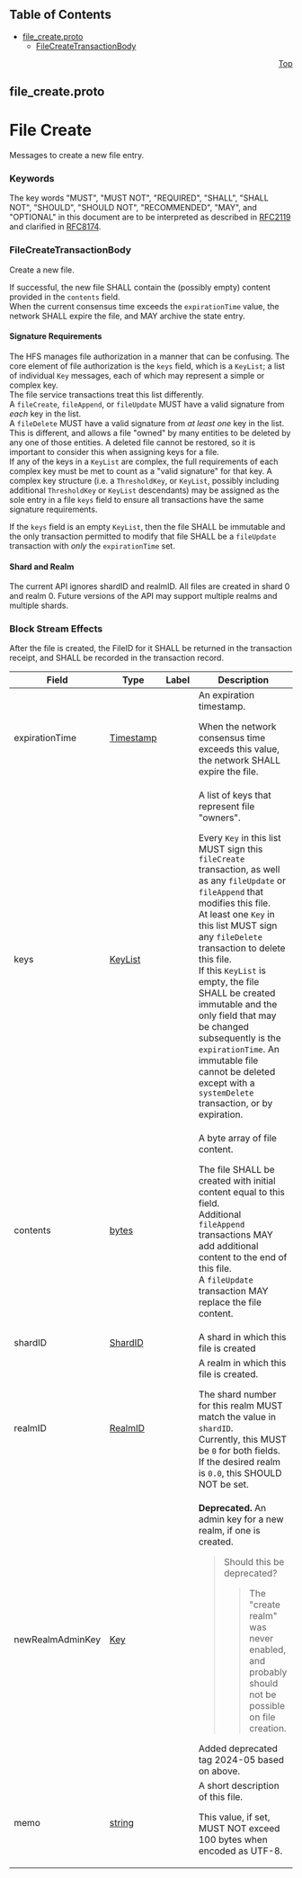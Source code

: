 ## Table of Contents

- [file_create.proto](#file_create-proto)
    - [FileCreateTransactionBody](#proto-FileCreateTransactionBody)
  



<a name="file_create-proto"></a>
<p align="right"><a href="#top">Top</a></p>

## file_create.proto
# File Create
Messages to create a new file entry.

### Keywords
The key words "MUST", "MUST NOT", "REQUIRED", "SHALL", "SHALL NOT",
"SHOULD", "SHOULD NOT", "RECOMMENDED", "MAY", and "OPTIONAL" in this
document are to be interpreted as described in
[RFC2119](https://www.ietf.org/rfc/rfc2119) and clarified in
[RFC8174](https://www.ietf.org/rfc/rfc8174).


<a name="proto-FileCreateTransactionBody"></a>

### FileCreateTransactionBody
Create a new file.

If successful, the new file SHALL contain the (possibly empty) content
provided in the `contents` field.<br/>
When the current consensus time exceeds the `expirationTime` value, the
network SHALL expire the file, and MAY archive the state entry.

#### Signature Requirements
The HFS manages file authorization in a manner that can be confusing.
The core element of file authorization is the `keys` field,
which is a `KeyList`; a list of individual `Key` messages, each of which
may represent a simple or complex key.<br/>
The file service transactions treat this list differently.<br/>
A `fileCreate`, `fileAppend`, or `fileUpdate` MUST have a valid signature
from _each_ key in the list.<br/>
A `fileDelete` MUST have a valid signature from _at least one_ key in
the list. This is different, and allows a file "owned" by many entities
to be deleted by any one of those entities. A deleted file cannot be
restored, so it is important to consider this when assigning keys for
a file.<br/>
If any of the keys in a `KeyList` are complex, the full requirements of
each complex key must be met to count as a "valid signature" for that key.
A complex key structure (i.e. a `ThresholdKey`, or `KeyList`, possibly
including additional `ThresholdKey` or `KeyList` descendants) may be
assigned as the sole entry in a file `keys` field to ensure all transactions
have the same signature requirements.

If the `keys` field is an empty `KeyList`, then the file SHALL be immutable
and the only transaction permitted to modify that file SHALL be a
`fileUpdate` transaction with _only_ the `expirationTime` set.

#### Shard and Realm
The current API ignores shardID and realmID. All files are created in
shard 0 and realm 0. Future versions of the API may support multiple
realms and multiple shards.

### Block Stream Effects
After the file is created, the FileID for it SHALL be returned in the
transaction receipt, and SHALL be recorded in the transaction record.


| Field | Type | Label | Description |
| ----- | ---- | ----- | ----------- |
| expirationTime | [Timestamp](#proto-Timestamp) |  | An expiration timestamp. <p> When the network consensus time exceeds this value, the network SHALL expire the file. |
| keys | [KeyList](#proto-KeyList) |  | A list of keys that represent file "owners". <p> Every `Key` in this list MUST sign this `fileCreate` transaction, as well as any `fileUpdate` or `fileAppend` that modifies this file.<br/> At least one `Key` in this list MUST sign any `fileDelete` transaction to delete this file.<br/> If this `KeyList` is empty, the file SHALL be created immutable and the only field that may be changed subsequently is the `expirationTime`. An immutable file cannot be deleted except with a `systemDelete` transaction, or by expiration. |
| contents | [bytes](#bytes) |  | A byte array of file content. <p> The file SHALL be created with initial content equal to this field.<br/> Additional `fileAppend` transactions MAY add additional content to the end of this file.<br/> A `fileUpdate` transaction MAY replace the file content. |
| shardID | [ShardID](#proto-ShardID) |  | A shard in which this file is created |
| realmID | [RealmID](#proto-RealmID) |  | A realm in which this file is created. <p> The shard number for this realm MUST match the value in `shardID`.<br/> Currently, this MUST be `0` for both fields.<br/> If the desired realm is `0.0`, this SHOULD NOT be set. |
| newRealmAdminKey | [Key](#proto-Key) |  | **Deprecated.** An admin key for a new realm, if one is created. <blockquote>Should this be deprecated?<blockquote> The "create realm" was never enabled, and probably should not be possible on file creation. </blockquote></blockquote> Added deprecated tag 2024-05 based on above. |
| memo | [string](#string) |  | A short description of this file. <p> This value, if set, MUST NOT exceed 100 bytes when encoded as UTF-8. |





 <!-- end messages -->

 <!-- end enums -->

 <!-- end HasExtensions -->

 <!-- end services -->



